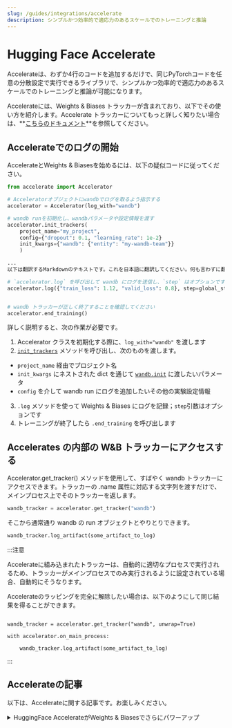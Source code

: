 ```yaml
---
slug: /guides/integrations/accelerate
description: シンプルかつ効率的で適応力のあるスケールでのトレーニングと推論
---
```


# Hugging Face Accelerate

Accelerateは、わずか4行のコードを追加するだけで、同じPyTorchコードを任意の分散設定で実行できるライブラリで、シンプルかつ効率的で適応力のあるスケールでのトレーニングと推論が可能になります。

Accelerateには、Weights & Biases トラッカーが含まれており、以下でその使い方を紹介します。Accelerate トラッカーについてもっと詳しく知りたい場合は、**[こちらのドキュメント](https://huggingface.co/docs/accelerate/main/en/usage_guides/tracking)**を参照してください。

## Accelerateでのログの開始

AccelerateとWeights & Biasesを始めるには、以下の疑似コードに従ってください。

```python
from accelerate import Accelerator

# Acceleratorオブジェクトにwandbでログを取るよう指示する
accelerator = Accelerator(log_with="wandb")

# wandb runを初期化し、wandbパラメータや設定情報を渡す
accelerator.init_trackers(
    project_name="my_project", 
    config={"dropout": 0.1, "learning_rate": 1e-2}
    init_kwargs={"wandb": {"entity": "my-wandb-team"}}
    )

...
以下は翻訳するMarkdownのテキストです。これを日本語に翻訳してください。何も言わずに翻訳されたテキストだけを返してください。テキスト：

# `accelerator.log` を呼び出して wandb にログを送信し、`step` はオプションです
accelerator.log({"train_loss": 1.12, "valid_loss": 0.8}, step=global_step)


# wandb トラッカーが正しく終了することを確認してください
accelerator.end_training()
```

詳しく説明すると、次の作業が必要です。
1. Accelerator クラスを初期化する際に、`log_with="wandb"` を渡します
2. [`init_trackers`](https://huggingface.co/docs/accelerate/main/en/package_reference/accelerator#accelerate.Accelerator.init_trackers) メソッドを呼び出し、次のものを渡します。
- `project_name` 経由でプロジェクト名
- `init_kwargs` にネストされた dict を通じて [`wandb.init`](https://docs.wandb.ai/ref/python/init) に渡したいパラメータ
- `config` を介して wandb run にログを追加したいその他の実験設定情報
3. `.log` メソッドを使って Weights & Biases にログを記録；`step`引数はオプションです
4. トレーニングが終了したら `.end_training` を呼び出します

## Accelerates の内部の W&B トラッカーにアクセスする

Accelerator.get_tracker() メソッドを使用して、すばやく wandb トラッカーにアクセスできます。トラッカーの .name 属性に対応する文字列を渡すだけで、メインプロセス上でそのトラッカーを返します。

```python
wandb_tracker = accelerator.get_tracker("wandb")
```
そこから通常通り wandb の run オブジェクトとやりとりできます。

```python
wandb_tracker.log_artifact(some_artifact_to_log)
```
:::注意

Accelerateに組み込まれたトラッカーは、自動的に適切なプロセスで実行されるため、トラッカーがメインプロセスでのみ実行されるように設定されている場合、自動的にそうなります。



Accelerateのラッピングを完全に解除したい場合は、以下のようにして同じ結果を得ることができます。



```

wandb_tracker = accelerator.get_tracker("wandb", unwrap=True)

with accelerator.on_main_process:

    wandb_tracker.log_artifact(some_artifact_to_log)

```

:::



## Accelerateの記事

以下は、Accelerateに関する記事です。お楽しみください。



<details>



<summary>HuggingFace AccelerateがWeights & Biasesでさらにパワーアップ</summary>



* この記事では、HuggingFace Accelerateが提供する機能と、分散トレーニングや評価を行いながら、Weights & Biasesに結果をログする方法を簡単に紹介します。



詳細なレポートは[こちら](https://wandb.ai/gladiator/HF%20Accelerate%20+%20W&B/reports/Hugging-Face-Accelerate-Super-Charged-with-Weights-Biases--VmlldzoyNzk3MDUx?utm_source=docs&utm_medium=docs&utm_campaign=accelerate-docs)でご覧いただけます。

</details>